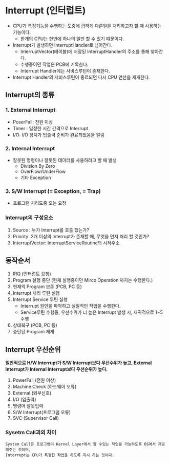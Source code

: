 # Interrupt (인터럽트)
- CPU가 특정기능을 수행하는 도중에 급하게 다른일을 처리하고자 할 때 사용하는 기능이다.
  - 한개의 CPU는 한번에 하나의 일만 할 수 있기 떄문이다.
- Interrupt가 발생하면 InterruptHandler로 넘어간다.
  - InterruptVector(테이블)에 저장된 InterruptHandler의 주소를 통해 찾아간다. 
  - 수행중이던 작업은 PCB에 기록한다. 
  - Interrupt Handler에는 서비스루틴이 존재한다.
- Interrupt Handler의 서비스루틴이 종료되면 다시 CPU 연산을 재개한다.

## Interrupt의 종류

### 1. External Interrupt
- PoserFail: 전원 이상
- Timer : 일정한 시간 간격으로 Interrupt
- I/O: I/O 장치가 입출력 준비가 완료되었음을 알림
### 2. Internal Interrupt
- 잘못된 명령이나 잘못된 데이터를 사용하려고 할 때 발생
  - Division By Zero
  - OverFlow/UnderFlow
  - 기타 Exception
### 3. S/W Interrupt (= Exception, = Trap)
- 프로그램 처리도중 오는 요청

### Interrupt의 구성요소
1. Source : 누가 Interrupt를 호출 했는가?
2. Priority: 2개 이상의 Interrupt가 존재할 때, 무엇을 먼저 처리 할 것인가?
3. InterruptVector: InterruptServiceRoutine의 시작주소


## 동작순서
1. IRQ (인터럽트 요청)
2. Program 실행 중단 (현재 실행중이던 Mirco Operation 까지는 수행한다.)
3. 현재의 Program 보존 (PCB, PC 등)
4. Interrupt 처리 루틴 실행
5. Interrupt Service 루틴 실행
   - Interrupt 원인을 파악하고 실질적인 작업을 수행한다.
   - Service루틴 수행중, 우선수위가 더 높은 Interrupt 발생 시, 재귀적으로 1~5 수행
6. 상태복구 (PCB, PC 등)
7. 중단된 Program 재개

## Interrupt 우선순위
**일반적으로 H/W Interrupt가 S/W Interrupt보다 우선수위가 높고, External Interrupt가 Internal Interrupt보다 우선순위가 높다.**
1. PowerFail (전원 이상)
2. Machine Check (하드웨어 오류)
3. External (외부신호)
4. I/O (입출력)
5. 명령어 잘못입력
6. S/W Interrupt(프로그램 오류)
7. SVC (Supervisor Call)

### Sysetm Call과의 차이
```text
System Call은 프로그램이 Kernel Layer에서 할 수있는 작업을 가능하도록 OS에서 제공해주는 것이며,
Interrupt는 CPU가 특정한 작업을 하도록 지시 하는 것이다.
```